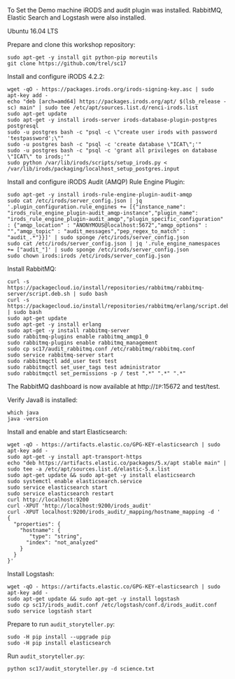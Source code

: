 To Set the Demo machine iRODS and audit plugin was installed. RabbitMQ, Elastic Search and Logstash were also installed.

Ubuntu 16.04 LTS

Prepare and clone this workshop repository:
```
sudo apt-get -y install git python-pip moreutils
git clone https://github.com/trel/sc17
```

Install and configure iRODS 4.2.2:
```
wget -qO - https://packages.irods.org/irods-signing-key.asc | sudo apt-key add -
echo "deb [arch=amd64] https://packages.irods.org/apt/ $(lsb_release -sc) main" | sudo tee /etc/apt/sources.list.d/renci-irods.list
sudo apt-get update
sudo apt-get -y install irods-server irods-database-plugin-postgres postgresql
sudo -u postgres bash -c "psql -c \"create user irods with password 'testpassword';\""
sudo -u postgres bash -c "psql -c 'create database \"ICAT\";'"
sudo -u postgres bash -c "psql -c 'grant all privileges on database \"ICAT\" to irods;'"
sudo python /var/lib/irods/scripts/setup_irods.py < /var/lib/irods/packaging/localhost_setup_postgres.input
```

Install and configure iRODS Audit (AMQP) Rule Engine Plugin:
```
sudo apt-get -y install irods-rule-engine-plugin-audit-amqp
sudo cat /etc/irods/server_config.json | jq '.plugin_configuration.rule_engines += [{"instance_name": "irods_rule_engine_plugin-audit_amqp-instance","plugin_name": "irods_rule_engine_plugin-audit_amqp","plugin_specific_configuration" : {"amqp_location" : "ANONYMOUS@localhost:5672","amqp_options" : "","amqp_topic" : "audit_messages","pep_regex_to_match" : "audit_.*"}}]' | sudo sponge /etc/irods/server_config.json
sudo cat /etc/irods/server_config.json | jq '.rule_engine_namespaces += ["audit_"]' | sudo sponge /etc/irods/server_config.json
sudo chown irods:irods /etc/irods/server_config.json
```

Install RabbitMQ:
```
curl -s https://packagecloud.io/install/repositories/rabbitmq/rabbitmq-server/script.deb.sh | sudo bash
curl -s https://packagecloud.io/install/repositories/rabbitmq/erlang/script.deb.sh | sudo bash
sudo apt-get update
sudo apt-get -y install erlang
sudo apt-get -y install rabbitmq-server
sudo rabbitmq-plugins enable rabbitmq_amqp1_0
sudo rabbitmq-plugins enable rabbitmq_management
sudo cp sc17/audit_rabbitmq.conf /etc/rabbitmq/rabbitmq.conf
sudo service rabbitmq-server start
sudo rabbitmqctl add_user test test
sudo rabbitmqctl set_user_tags test administrator
sudo rabbitmqctl set_permissions -p / test ".*" ".*" ".*"

```

The RabbitMQ dashboard is now available at http://`IP`:15672 and test/test.

Verify Java8 is installed:
```
which java
java -version
```

Install and enable and start Elasticsearch:
```
wget -qO - https://artifacts.elastic.co/GPG-KEY-elasticsearch | sudo apt-key add -
sudo apt-get -y install apt-transport-https
echo "deb https://artifacts.elastic.co/packages/5.x/apt stable main" | sudo tee -a /etc/apt/sources.list.d/elastic-5.x.list
sudo apt-get update && sudo apt-get -y install elasticsearch
sudo systemctl enable elasticsearch.service
sudo service elasticsearch start
sudo service elasticsearch restart
curl http://localhost:9200
curl -XPUT 'http://localhost:9200/irods_audit'
curl -XPUT localhost:9200/irods_audit/_mapping/hostname_mapping -d '
{
  "properties": {
    "hostname": {
       "type": "string",
      "index": "not_analyzed"
    }
  }
}'
```

Install Logstash:
```
wget -qO - https://artifacts.elastic.co/GPG-KEY-elasticsearch | sudo apt-key add -
sudo apt-get update && sudo apt-get -y install logstash
sudo cp sc17/irods_audit.conf /etc/logstash/conf.d/irods_audit.conf
sudo service logstash start
```

Prepare to run `audit_storyteller.py`:
```
sudo -H pip install --upgrade pip
sudo -H pip install elasticsearch
```

Run `audit_storyteller.py`:
```
python sc17/audit_storyteller.py -d science.txt
```
